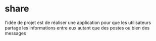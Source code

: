 # share
l'idée de projet est de réaliser une application pour que les utilisateurs partage les informations entre eux autant que des postes ou bien des messages 
